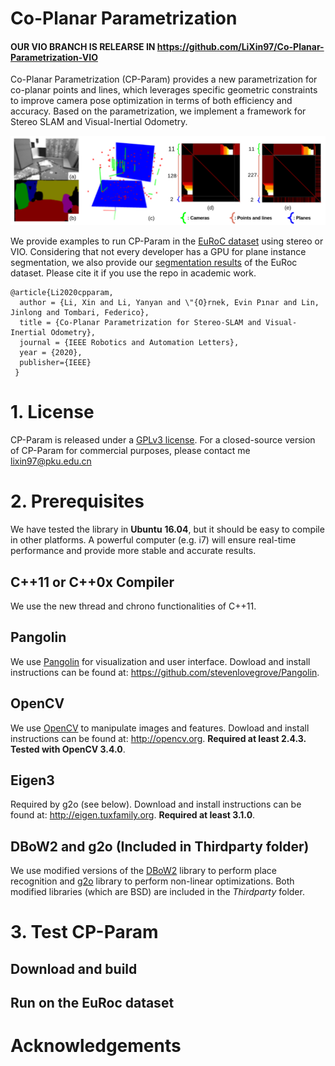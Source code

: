 # Co-Planar Parametrization

#### OUR VIO BRANCH IS RELEARSE IN https://github.com/LiXin97/Co-Planar-Parametrization-VIO

Co-Planar Parametrization (CP-Param) provides a  new parametrization for co-planar points and lines, which leverages specific geometric constraints to improve camera pose optimization in terms of both efficiency and accuracy.   Based on the parametrization, we implement a framework for Stereo SLAM and  Visual-Inertial Odometry. 

![teaser](Fig/teaser.png)

We provide examples to run CP-Param in the [EuRoC dataset](http://projects.asl.ethz.ch/datasets/doku.php?id=kmavvisualinertialdatasets) using stereo or VIO. Considering that not every developer has a GPU for plane instance segmentation, we also provide our [segmentation results](https://drive.google.com/drive/folders/1yf_nSMm0lbcTm04J7g2RkAbriEWCNlbq?usp=sharing) of the EuRoc dataset. Please cite it if you use the repo in academic work.

```
@article{Li2020cpparam,
  author = {Li, Xin and Li, Yanyan and \"{O}rnek, Evin Pınar and Lin, Jinlong and Tombari, Federico},
  title = {Co-Planar Parametrization for Stereo-SLAM and Visual-Inertial Odometry},
  journal = {IEEE Robotics and Automation Letters},
  year = {2020},
  publisher={IEEE}
 }
```

# 1. License 

CP-Param is released under a [GPLv3 license](https://github.com/raulmur/StructureSLAM/blob/master/License-gpl.txt). For a closed-source version of CP-Param for commercial purposes, please contact me lixin97@pku.edu.cn

# 2. Prerequisites

We have tested the library in **Ubuntu** **16.04**, but it should be easy to compile in other platforms. A powerful computer (e.g. i7) will ensure real-time performance and provide more stable and accurate results.

## C++11 or C++0x Compiler

We use the new thread and chrono functionalities of C++11.

## Pangolin

We use [Pangolin](https://github.com/stevenlovegrove/Pangolin) for visualization and user interface. Dowload and install instructions can be found at: https://github.com/stevenlovegrove/Pangolin.

## OpenCV

We use [OpenCV](http://opencv.org) to manipulate images and features. Dowload and install instructions can be found at: http://opencv.org. **Required at least 2.4.3. Tested with OpenCV 3.4.0**.

## Eigen3

Required by g2o (see below). Download and install instructions can be found at: http://eigen.tuxfamily.org. **Required at least 3.1.0**.

## DBoW2 and g2o (Included in Thirdparty folder)

We use modified versions of the [DBoW2](https://github.com/dorian3d/DBoW2) library to perform place recognition and [g2o](https://github.com/RainerKuemmerle/g2o) library to perform non-linear optimizations. Both modified libraries (which are BSD) are included in the *Thirdparty* folder.

# 3. Test CP-Param

## Download and build


## Run on the EuRoc dataset


# Acknowledgements

 

